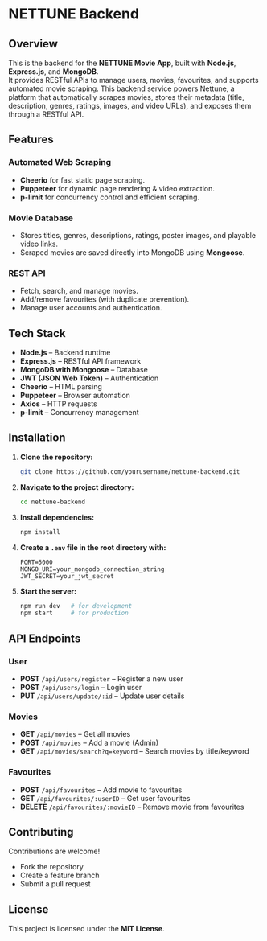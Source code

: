 # NETTUNE Backend

## Overview

This is the backend for the **NETTUNE Movie App**, built with **Node.js**, **Express.js**, and **MongoDB**.  
It provides RESTful APIs to manage users, movies, favourites, and supports automated movie scraping.
This backend service powers Nettune, a platform that automatically scrapes movies, stores their metadata 
(title, description, genres, ratings, images, and video URLs), and exposes them through a RESTful API.

## Features

### Automated Web Scraping
- **Cheerio** for fast static page scraping.
- **Puppeteer** for dynamic page rendering & video extraction.
- **p-limit** for concurrency control and efficient scraping.

### Movie Database
- Stores titles, genres, descriptions, ratings, poster images, and playable video links.
- Scraped movies are saved directly into MongoDB using **Mongoose**.

### REST API
- Fetch, search, and manage movies.
- Add/remove favourites (with duplicate prevention).
- Manage user accounts and authentication.

## Tech Stack

- **Node.js** – Backend runtime
- **Express.js** – RESTful API framework
- **MongoDB with Mongoose** – Database
- **JWT (JSON Web Token)** – Authentication
- **Cheerio** – HTML parsing
- **Puppeteer** – Browser automation
- **Axios** – HTTP requests
- **p-limit** – Concurrency management

## Installation

1. **Clone the repository:**
    ```bash
    git clone https://github.com/yourusername/nettune-backend.git
    ```

2. **Navigate to the project directory:**
    ```bash
    cd nettune-backend
    ```

3. **Install dependencies:**
    ```bash
    npm install
    ```

4. **Create a `.env` file in the root directory with:**
    ```env
    PORT=5000
    MONGO_URI=your_mongodb_connection_string
    JWT_SECRET=your_jwt_secret
    ```

5. **Start the server:**
    ```bash
    npm run dev   # for development
    npm start     # for production
    ```

## API Endpoints

### User
- **POST** `/api/users/register` – Register a new user
- **POST** `/api/users/login` – Login user
- **PUT** `/api/users/update/:id` – Update user details

### Movies
- **GET** `/api/movies` – Get all movies
- **POST** `/api/movies` – Add a movie (Admin)
- **GET** `/api/movies/search?q=keyword` – Search movies by title/keyword

### Favourites
- **POST** `/api/favourites` – Add movie to favourites
- **GET** `/api/favourites/:userID` – Get user favourites
- **DELETE** `/api/favourites/:movieID` – Remove movie from favourites

## Contributing

Contributions are welcome!  
- Fork the repository  
- Create a feature branch  
- Submit a pull request  

## License

This project is licensed under the **MIT License**.
